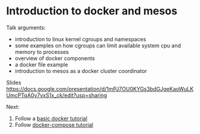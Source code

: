 # Introduction to docker and mesos

Talk arguments:

* introduction to linux kernel cgroups and namespaces
* some examples on how cgroups can limit available system cpu and memory to processes
* overview of docker components
* a docker file example
* introduction to mesos as a docker cluster coordinator

Slides https://docs.google.com/presentation/d/1mPJ7OU0KYGs3bdGJgeKaoWuLKUmcPTqA0v7vxS1x_ck/edit?usp=sharing

Next:

 1. Follow a [basic docker tutorial](docker-example/README.md)
 2. Follow [docker-compose tutorial](docker-compose-tutorial/README.md)
